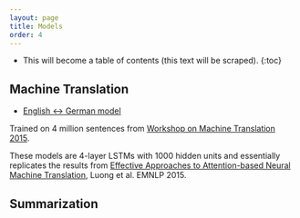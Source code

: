 ```yaml
---
layout: page
title: Models
order: 4
---
```



* This will become a table of contents (this text will be scraped).
{:toc}

## Machine Translation

* <a href="https://drive.google.com/open?id=0BzhmYioWLRn_aEVnd0ZNcWd0Y2c">English <-> German model</a>

Trained on 4 million sentences from
[Workshop on Machine Translation 2015](http://www.statmt.org/wmt15/translation-task.html).

These models are 4-layer LSTMs with 1000 hidden units and essentially replicates the results from
[Effective Approaches to Attention-based
Neural Machine Translation](http://stanford.edu/~lmthang/data/papers/emnlp15_attn.pdf),
Luong et al. EMNLP 2015.

## Summarization

